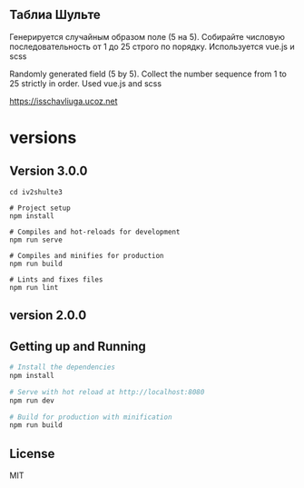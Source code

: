 ## Таблиа Шульте
Генерируется случайным образом поле (5 на 5).
Собирайте числовую последовательность от 1 до 25 строго по порядку.
Используется vue.js и scss

Randomly generated field (5 by 5).
Collect the number sequence from 1 to 25 strictly in order.
Used vue.js and scss

https://isschavliuga.ucoz.net

# versions
## Version 3.0.0
```
cd iv2shulte3

# Project setup
npm install

# Compiles and hot-reloads for development
npm run serve

# Compiles and minifies for production
npm run build

# Lints and fixes files
npm run lint
```
## version 2.0.0
## Getting up and Running

``` bash
# Install the dependencies
npm install

# Serve with hot reload at http://localhost:8080
npm run dev

# Build for production with minification
npm run build
```

## License
MIT
